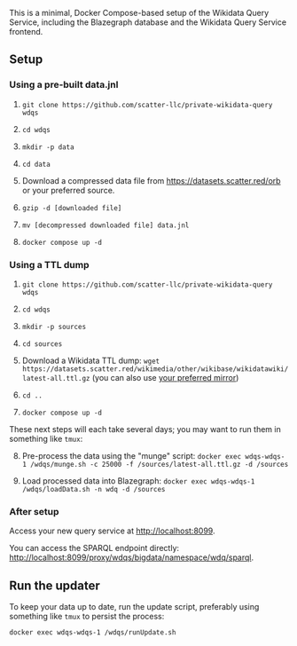 This is a minimal, Docker Compose-based setup of the Wikidata Query Service, including the Blazegraph database and the Wikidata Query Service frontend.

## Setup

### Using a pre-built data.jnl
1. `git clone https://github.com/scatter-llc/private-wikidata-query wdqs`

2. `cd wdqs`

3. `mkdir -p data`

4. `cd data`

5. Download a compressed data file from <https://datasets.scatter.red/orb> or your preferred source.

6. `gzip -d [downloaded file]`

7. `mv [decompressed downloaded file] data.jnl`

8. `docker compose up -d`

### Using a TTL dump

1. `git clone https://github.com/scatter-llc/private-wikidata-query wdqs`

2. `cd wdqs`

3. `mkdir -p sources`

4. `cd sources`

5. Download a Wikidata TTL dump: `wget https://datasets.scatter.red/wikimedia/other/wikibase/wikidatawiki/latest-all.ttl.gz` (you can also use [your preferred mirror](https://meta.wikimedia.org/wiki/Mirroring_Wikimedia_project_XML_dumps))

6. `cd ..`

7. `docker compose up -d`

These next steps will each take several days; you may want to run them in something like `tmux`:

8. Pre-process the data using the "munge" script: `docker exec wdqs-wdqs-1 /wdqs/munge.sh -c 25000 -f /sources/latest-all.ttl.gz -d /sources`

9. Load processed data into Blazegraph: `docker exec wdqs-wdqs-1 /wdqs/loadData.sh -n wdq -d /sources`

### After setup
Access your new query service at <http://localhost:8099>.

You can access the SPARQL endpoint directly: <http://localhost:8099/proxy/wdqs/bigdata/namespace/wdq/sparql>.

## Run the updater

To keep your data up to date, run the update script, preferably using something like `tmux` to persist the process:

`docker exec wdqs-wdqs-1 /wdqs/runUpdate.sh`
